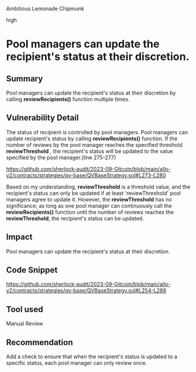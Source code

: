 Ambitious Lemonade Chipmunk

high

# Pool managers can update the recipient's status at their discretion.
## Summary
Pool managers can update the recipient's status at their discretion by calling **reviewRecipients()** function multiple times.

## Vulnerability Detail
The status of recipient is controlled by pool managers. Pool managers can update recipient's status by calling **reviewRecipients()** function. If the number of reviews by the pool manager reaches the specified threshold **reviewThreshold** , the recipient's status will be updated to the value specified by the pool manager.(line 275-277)

https://github.com/sherlock-audit/2023-09-Gitcoin/blob/main/allo-v2/contracts/strategies/qv-base/QVBaseStrategy.sol#L273-L280

Based on my understanding, **reviewThreshold** is a threshold value, and the recipient's status can only be updated if at least 'reviewThreshold' pool managers agree to update it. However, the **reviewThreshold** has no significance; as long as one pool manager can continuously call the **reviewRecipients()** function until the number of reviews reaches the **reviewThreshold**, the recipient's status can be updated.

## Impact
Pool managers can update the recipient's status at their discretion.

## Code Snippet
https://github.com/sherlock-audit/2023-09-Gitcoin/blob/main/allo-v2/contracts/strategies/qv-base/QVBaseStrategy.sol#L254-L288

## Tool used

Manual Review

## Recommendation
Add a check to ensure that when the recipient's status is updated to a specific status, each pool manager can only review once.